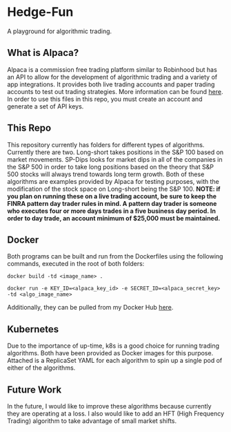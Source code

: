# Hedge-Fun
A playground for algorithmic trading.

## What is Alpaca?
Alpaca is a commission free trading platform similar to Robinhood but has an API to allow for the development of algorithmic trading and a variety of app integrations. It provides both live trading accounts and paper trading accounts to test out trading strategies.
More information can be found [here](https://alpaca.markets/). In order to use this files in this repo, you must create an account and generate a set of API keys.

## This Repo
This repository currently has folders for different types of algorithms. Currently there are two. Long-short takes positions in the S&P 100 based on market movements. SP-Dips looks for market dips in all of the companies in the S&P 500 in order to take long positions based on the theory that S&P 500 stocks will always trend towards long term growth. Both of these algorithms are examples provided by Alpaca for testing purposes, with the modification of the stock space on Long-short being the S&P 100. **NOTE: if you plan on running these on a live trading account, be sure to keep the FINRA pattern day trader rules in mind. A pattern day trader is someone who executes four or more days trades in a five business day period. In order to day trade, an account minimum of $25,000 must be maintained.**

## Docker
Both programs can be built and run from the Dockerfiles using the following commands, executed in the root of both folders:

`docker build -td <image_name> .`

`docker run -e KEY_ID=<alpaca_key_id> -e SECRET_ID=<alpaca_secret_key> -td <algo_image_name>`

Additionally, they can be pulled from my Docker Hub [here](https://hub.docker.com/repository/docker/msimmons719/hedge-fun).

## Kubernetes
Due to the importance of up-time, k8s is a good choice for running trading algorithms. Both have been provided as Docker images for this purpose. Attached is a ReplicaSet YAML for each algorithm to spin up a single pod of either of the algorithms.

## Future Work
In the future, I would like to improve these algorithms because currently they are operating at a loss. I also would like to add an HFT (High Frequency Trading) algorithm to take advantage of small market shifts. 